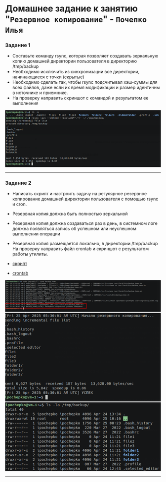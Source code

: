 # Домашнее задание к занятию "`Резервное копирование`" - `Почепко Илья`



### Задание 1

* Составьте команду rsync, которая позволяет создавать зеркальную копию домашней директории пользователя в директорию /tmp/backup
* Необходимо исключить из синхронизации все директории, начинающиеся с точки (скрытые)
* Необходимо сделать так, чтобы rsync подсчитывал хэш-суммы для всех файлов, даже если их время модификации и размер идентичны в источнике и приемнике.
* На проверку направить скриншот с командой и результатом ее выполнения

![rsync](./img/2025-04-21_21-04.png)

---

### Задание 2

* Написать скрипт и настроить задачу на регулярное резервное копирование домашней директории пользователя с помощью rsync и cron.
* Резервная копия должна быть полностью зеркальной
* Резервная копия должна создаваться раз в день, в системном логе должна появляться запись об успешном или неуспешном выполнении операции
* Резервная копия размещается локально, в директории /tmp/backup
На проверку направить файл crontab и скриншот с результатом работы утилиты.

* [скрипт](backup_home.sh)
* [crontab](crontab)

![screenshot](./img/2025-04-25_16-43.png)
![success](./img/2025-04-25_17-15.png)
![screenshot-tmp/backup](./img/2025-04-25_17-19.png)

---